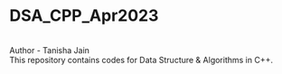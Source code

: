 # DSA_CPP_Apr2023
<br>
Author - Tanisha Jain
<br>
This repository contains codes for Data Structure & Algorithms in C++.
